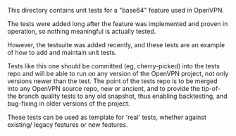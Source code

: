 This directory contains unit tests for a "base64" feature used in OpenVPN.

The tests were added long after the feature was implemented and proven in
operation, so nothing meaningful is actually tested.

However, the testsuite was added recently, and these tests are an example of how
to add and maintain unit tests.

Tests like this one should be committed (eg, cherry-picked) into the tests repo
and will be able to run on any version of the OpenVPN project, not only versions
newer than the test. The point of the tests repo is to be merged into any
OpenVPN source repo, new or ancient, and to provide the tip-of-the branch
quality tests to any old snapshot, thus enabling backtesting, and bug-fixing
in older versions of the project.

These tests can be used as template for 'real' tests, whether against existing/
legacy features or new features.

